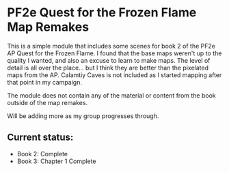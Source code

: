 # PF2e Quest for the Frozen Flame Map Remakes

This is a simple module that includes some scenes for book 2 of the PF2e AP Quest for the Frozen Flame. I found that the base maps weren't up to the quality I wanted, and also an excuse to learn to make maps. The level of detail is all over the place... but I think they are better than the pixelated maps from the AP. Calamtiy Caves is not included as I started mapping after that point in my campaign.

The module does not contain any of the material or content from the book outside of the map remakes. 

Will be adding more as my group progresses through.

## Current status:
- Book 2: Complete
- Book 3: Chapter 1 Complete
